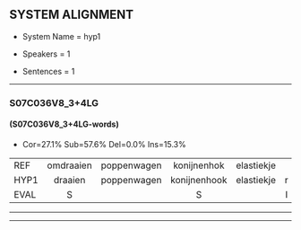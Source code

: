 
## SYSTEM ALIGNMENT

- System Name = hyp1

- Speakers = 1

- Sentences = 1

---

### S07C036V8_3+4LG

#### (S07C036V8_3+4LG-words)

- Cor=27.1%	Sub=57.6%	Del=0.0%	Ins=15.3%

|  |  |  |  |  |  |  |  |  |  |  |  |  |  |  |  |  |  |  |  |  |  |  |  |  |  |  |  |  |  |  |  |  |  |  |  |  |  |  |  |  |  |  |  |  |  |  |  |  |  |  |  |  |  |  |  |  |  |  |  |
|:--- |:---:|:---:|:---:|:---:|:---:|:---:|:---:|:---:|:---:|:---:|:---:|:---:|:---:|:---:|:---:|:---:|:---:|:---:|:---:|:---:|:---:|:---:|:---:|:---:|:---:|:---:|:---:|:---:|:---:|:---:|:---:|:---:|:---:|:---:|:---:|:---:|:---:|:---:|:---:|:---:|:---:|:---:|:---:|:---:|:---:|:---:|:---:|:---:|:---:|:---:|:---:|:---:|:---:|:---:|:---:|:---:|:---:|:---:|:---:|
| REF | omdraaien | poppenwagen | konijnenhok | elastiekje |  |  |  |  |  | ruziemaken | ruziemaken | ruziemaken | teddybeer | dierentuin | paddenstoelen | verstoppertje | wasmachine | fototoestel | * | * | * | toiletpapier | vrachtwagen | buurmannen | vogelkooi | olifant | schommelen | iedereen | schoenenwinkel | knutselen | knutselen | ophangen | verjaardag | sprookjesboek |  |  | tandenborstel | lucifer | slaapkamer | achterdeur | ziekenhuis | nieuwsgierig | * | * | * | afblijven | kabouter |  | washandje | washandje | sneeuwwitje | goeiendag | vakantie |  | limonade | autorijden | eindelijk | familie | chocolade |
| HYP1 | draaien | poppenwagen | konijnenhook | elastiekje | r | zimaken | rusie | maken | de | di | ber | dieren | ta | badden | stoer | verstopde | tia | was | machine | fototoetstoestel | twilet | papier | vrachtwagen | buurmannen | vogelkooi | olifant | schommelen | iedereen | schoene | winkel | knutsenknutenen | ophangen | vejaardag | sprookjesboek | tanden | borstel | lusi | ver | slaapkamer | achterdeur | ziekenhuis | neus | gie | oesgiring | avbli | ven | kabouter | washemtje | was | hendje | sneewietje | goeendaag | vakantie | limonadag | altored | in | deloq | familie | chocolado |
| EVAL | S |  | S |  | I | I | I | I | I | S | S | S | S | S | S | S | S | S | S | S | S | S |  |  |  |  |  |  | S | S | S |  | S |  | I | I | S | S |  |  |  | S | S | S | S | S |  | I | S | S | S | S |  | I | S | S | S |  | S |
---

---
